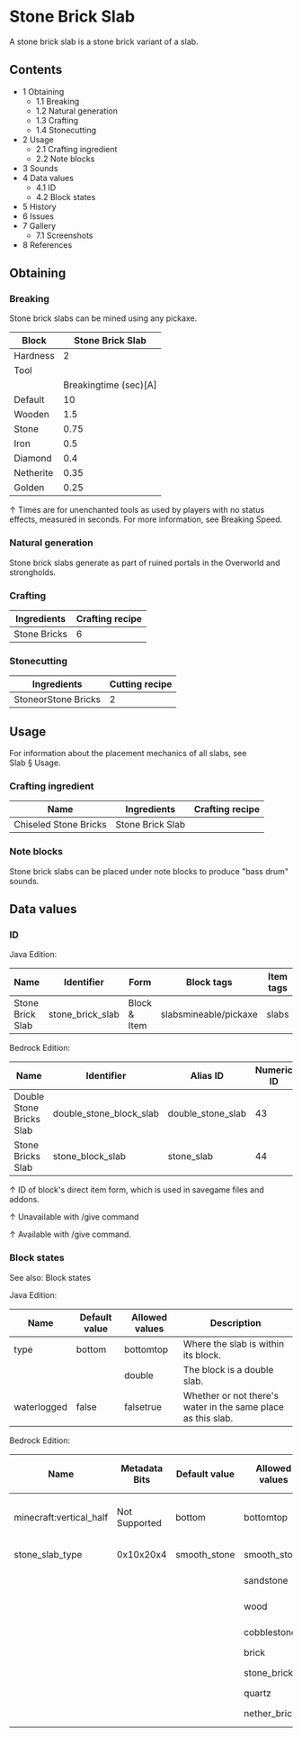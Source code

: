 # Stone Brick Slab
A stone brick slab is a stone brick variant of a slab.

## Contents
- 1 Obtaining
	- 1.1 Breaking
	- 1.2 Natural generation
	- 1.3 Crafting
	- 1.4 Stonecutting
- 2 Usage
	- 2.1 Crafting ingredient
	- 2.2 Note blocks
- 3 Sounds
- 4 Data values
	- 4.1 ID
	- 4.2 Block states
- 5 History
- 6 Issues
- 7 Gallery
	- 7.1 Screenshots
- 8 References

## Obtaining
### Breaking
Stone brick slabs can be mined using any pickaxe.

| Block     | Stone Brick Slab      |
|-----------|-----------------------|
| Hardness  | 2                     |
| Tool      |                       |
|           | Breakingtime (sec)[A] |
| Default   | 10                    |
| Wooden    | 1.5                   |
| Stone     | 0.75                  |
| Iron      | 0.5                   |
| Diamond   | 0.4                   |
| Netherite | 0.35                  |
| Golden    | 0.25                  |


↑ Times are for unenchanted tools as used by players with no status effects, measured in seconds. For more information, see Breaking Speed.


### Natural generation
Stone brick slabs generate as part of ruined portals in the Overworld and strongholds.

### Crafting
| Ingredients  | Crafting recipe |
|--------------|-----------------|
| Stone Bricks | 6               |

### Stonecutting
| Ingredients         | Cutting recipe |
|---------------------|----------------|
| StoneorStone Bricks | 2              |

## Usage
For information about the placement mechanics of all slabs, see Slab § Usage.

### Crafting ingredient
| Name                  | Ingredients      | Crafting recipe |
|-----------------------|------------------|-----------------|
| Chiseled Stone Bricks | Stone Brick Slab |                 |

### Note blocks
Stone brick slabs can be placed under note blocks to produce "bass drum" sounds.

## Data values
### ID
Java Edition:

| Name             | Identifier       | Form         | Block tags            | Item tags | Translation key                  |
|------------------|------------------|--------------|-----------------------|-----------|----------------------------------|
| Stone Brick Slab | stone_brick_slab | Block & Item | slabsmineable/pickaxe | slabs     | block.minecraft.stone_brick_slab |

Bedrock Edition:

| Name                     | Identifier              | Alias ID          | Numeric ID | Form                         | Item ID[i 1]                                           | Translation key                              |
|--------------------------|-------------------------|-------------------|------------|------------------------------|--------------------------------------------------------|----------------------------------------------|
| Double Stone Bricks Slab | double_stone_block_slab | double_stone_slab | 43         | Block & Ungiveable Item[i 2] | double_stone_block_slabAlias ID:real_double_stone_slab | tile.double_stone_slab.smoothStoneBrick.name |
| Stone Bricks Slab        | stone_block_slab        | stone_slab        | 44         | Block & Giveable Item[i 3]   | stone_block_slabAlias ID:double_stone_slab             | tile.stone_slab.smoothStoneBrick.name        |


↑ ID of block's direct item form, which is used in savegame files and addons.

↑ Unavailable with /give command

↑ Available with /give command.


### Block states
See also: Block states

Java Edition:

| Name        | Default value | Allowed values | Description                                                  |
|-------------|---------------|----------------|--------------------------------------------------------------|
| type        | bottom        | bottomtop      | Where the slab is within its block.                          |
|             |               | double         | The block is a double slab.                                  |
| waterlogged | false         | falsetrue      | Whether or not there's water in the same place as this slab. |

Bedrock Edition:

| Name                    | Metadata Bits | Default value | Allowed values | Values forMetadata Bits | Description                         |
|-------------------------|---------------|---------------|----------------|-------------------------|-------------------------------------|
| minecraft:vertical_half | Not Supported | bottom        | bottomtop      | Unsupported             | Where the slab is within its block. |
| stone_slab_type         | 0x10x20x4     | smooth_stone  | smooth_stone   | 0                       | Smooth Stone Slab                   |
|                         |               |               | sandstone      | 1                       | Sandstone Slab                      |
|                         |               |               | wood           | 2                       | Petrified Oak Slab                  |
|                         |               |               | cobblestone    | 3                       | Cobblestone Slab                    |
|                         |               |               | brick          | 4                       | Brick Slab                          |
|                         |               |               | stone_brick    | 5                       | Stone Brick Slab                    |
|                         |               |               | quartz         | 6                       | Quartz Slab                         |
|                         |               |               | nether_brick   | 7                       | Nether Brick Slab                   |




